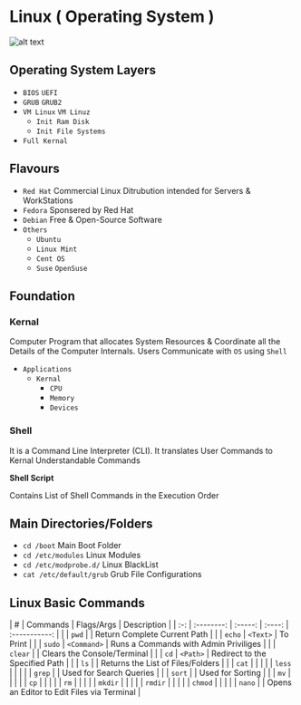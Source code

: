 # Linux ( Operating System )

![alt text](https://cdn.wallpapersafari.com/58/27/Bytxi1.jpg)

<script src="https://cdnjs.cloudflare.com/ajax/libs/js-sequence-diagrams/1.0.6/sequence-diagram-min.js" ></script>

## Operating System Layers

- `BIOS` `UEFI`
- `GRUB` `GRUB2`
- `VM Linux` `VM Linuz`
    - `Init Ram Disk`
    - `Init File Systems`
- `Full Kernal`

## Flavours

- `Red Hat` Commercial Linux Ditrubution intended for Servers & WorkStations
- `Fedora` Sponsered by Red Hat
- `Debian` Free & Open-Source Software
- `Others`
    - `Ubuntu`
    - `Linux Mint`
    - `Cent OS`
    - `Suse` `OpenSuse`

## Foundation

### Kernal

Computer Program that allocates System Resources & Coordinate all the Details of the Computer Internals. Users Communicate with `OS` using `Shell`

- `Applications`
    - `Kernal` 
        - `CPU`
        - `Memory`
        - `Devices`

### Shell

It is a Command Line Interpreter (CLI). It translates User Commands to Kernal Understandable Commands

**Shell Script**

Contains List of Shell Commands in the Execution Order 

## Main Directories/Folders

- `cd /boot` Main Boot Folder
- `cd /etc/modules` Linux Modules
- `cd /etc/modprobe.d/` Linux BlackList
- `cat /etc/default/grub` Grub File Configurations

## Linux Basic Commands

| # | Commands | Flags/Args | Description |
| :-: | :--------: | :-----: | :----: | :-----------: |
|  | `pwd` | | Return Complete Current Path |
|  | `echo` | `<Text>` | To Print |
|  | `sudo` | `<Command>` | Runs a Commands with Admin Priviliges |
|  | `clear` |  | Clears the Console/Terminal |
|  | `cd` | `<Path>` | Redirect to the Specified Path | 
|  | `ls` |  | Returns the List of Files/Folders |
|  | `cat` |  |  |
|  | `less` |  |  |
|  | `grep` |  | Used for Search Queries |
|  | `sort` |  | Used for Sorting |
|  | `mv` |  |  |
|  | `cp` |  |  |
|  | `rm` |  |  |
|  | `mkdir` |  |  |
|  | `rmdir` |  |  |
|  | `chmod` |  |  |
|  | `nano` |  | Opens an Editor to Edit Files via Terminal |